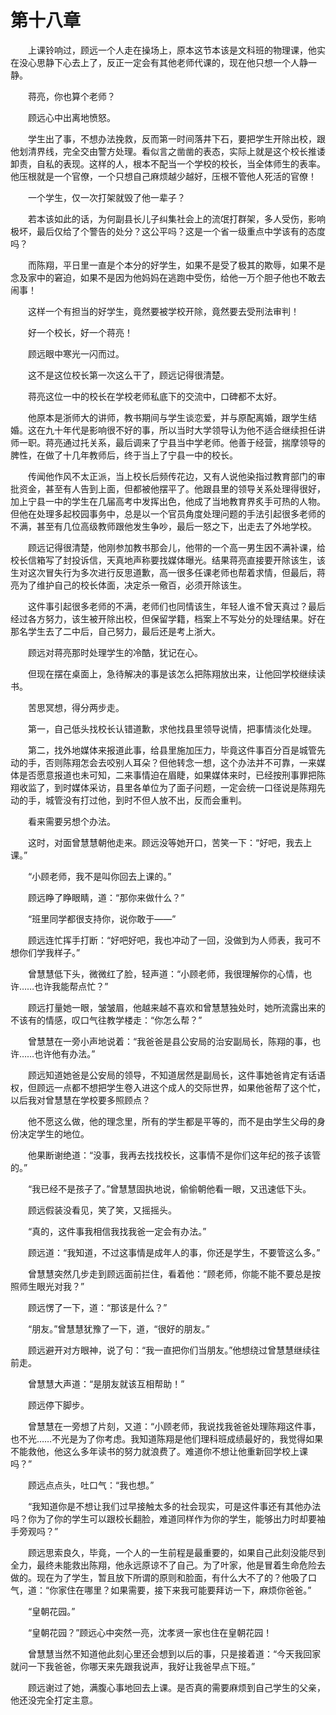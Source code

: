 #	第十八章

　　上课铃响过，顾远一个人走在操场上，原本这节本该是文科班的物理课，他实在没心思静下心去上了，反正一定会有其他老师代课的，现在他只想一个人静一静。

　　蒋亮，你也算个老师？

　　顾远心中出离地愤怒。

　　学生出了事，不想办法挽救，反而第一时间落井下石，要把学生开除出校，跟他划清界线，完全交由警方处理。看似言之凿凿的表态，实际上就是这个校长推诿卸责，自私的表现。这样的人，根本不配当一个学校的校长，当全体师生的表率。他压根就是一个官僚，一个只想自己麻烦越少越好，压根不管他人死活的官僚！

　　一个学生，仅一次打架就毁了他一辈子？

　　若本该如此的话，为何副县长儿子纠集社会上的流氓打群架，多人受伤，影响极坏，最后仅给了个警告的处分？这公平吗？这是一个省一级重点中学该有的态度吗？

　　而陈翔，平日里一直是个本分的好学生，如果不是受了极其的欺辱，如果不是念及家中的窘迫，如果不是因为他妈妈在逃跑中受伤，给他一万个胆子他也不敢去闹事！

　　这样一个有担当的好学生，竟然要被学校开除，竟然要去受刑法审判！

　　好一个校长，好一个蒋亮！

　　顾远眼中寒光一闪而过。

　　这不是这位校长第一次这么干了，顾远记得很清楚。

　　蒋亮这位一中的校长在学校老师私底下的交流中，口碑都不太好。

　　他原本是浙师大的讲师，教书期间与学生谈恋爱，并与原配离婚，跟学生结婚。这在九十年代是影响很不好的事，所以当时大学领导认为他不适合继续担任讲师一职。蒋亮通过托关系，最后调来了宁县当中学老师。他善于经营，揣摩领导的脾性，在做了十几年教师后，终于当上了宁县一中的校长。

　　传闻他作风不太正派，当上校长后频传花边，又有人说他染指过教育部门的审批资金，甚至有人告到上面，但都被他摆平了。他跟县里的领导关系处理得很好，加上宁县一中的学生在几届高考中发挥出色，他成了当地教育界炙手可热的人物。但他在处理多起校园事务中，总是以一个官员角度处理问题的手法引起很多老师的不满，甚至有几位高级教师跟他发生争吵，最后一怒之下，出走去了外地学校。

　　顾远记得很清楚，他刚参加教书那会儿，他带的一个高一男生因不满补课，给校长信箱写了封投诉信，天真地声称要找媒体曝光。结果蒋亮直接要开除该生，该生对这次冒失行为多次进行反思道歉，高一很多任课老师也帮着求情，但最后，蒋亮为了维护自己的校长体面，决定杀一儆百，必须开除该生。

　　这件事引起很多老师的不满，老师们也同情该生，年轻人谁不曾天真过？最后经过各方努力，该生被开除出校，但保留学籍，档案上不写处分的处理结果。好在那名学生去了二中后，自己努力，最后还是考上浙大。

　　顾远对蒋亮那时处理学生的冷酷，犹记在心。

　　但现在摆在桌面上，急待解决的事是该怎么把陈翔放出来，让他回学校继续读书。

　　苦思冥想，得分两步走。

　　第一，自己低头找校长认错道歉，求他找县里领导说情，把事情淡化处理。

　　第二，找外地媒体来报道此事，给县里施加压力，毕竟这件事百分百是城管先动的手，否则陈翔怎会去咬别人耳朵？但他转念一想，这个办法并不可靠，一来媒体是否愿意报道也未可知，二来事情迫在眉睫，如果媒体来时，已经按刑事罪把陈翔收监了，到时媒体采访，县里各单位为了面子问题，一定会统一口径说是陈翔先动的手，城管没有打过他，到时不但人放不出，反而会重判。

　　看来需要另想个办法。

　　这时，对面曾慧慧朝他走来。顾远没等她开口，苦笑一下：“好吧，我去上课。”

　　“小顾老师，我不是叫你回去上课的。”

　　顾远睁了睁眼睛，道：“那你来做什么？”

　　“班里同学都很支持你，说你敢于——”

　　顾远连忙挥手打断：“好吧好吧，我也冲动了一回，没做到为人师表，我可不想你们学我样子。”

　　曾慧慧低下头，微微红了脸，轻声道：“小顾老师，我很理解你的心情，也许……也许我能帮点忙？”

　　顾远打量她一眼，皱皱眉，他越来越不喜欢和曾慧慧独处时，她所流露出来的不该有的情感，叹口气往教学楼走：“你怎么帮？”

　　曾慧慧在一旁小声地说着：“我爸爸是县公安局的治安副局长，陈翔的事，也许……也许他有办法。”

　　顾远知道她爸是公安局的领导，不知道居然是副局长，这件事她爸肯定有话语权，但顾远一点都不想把学生卷入进这个成人的交际世界，如果他爸帮了这个忙，以后我对曾慧慧在学校要多照顾点？

　　他不愿这么做，他的理念里，所有的学生都是平等的，而不是由学生父母的身份决定学生的地位。

　　他果断谢绝道：“没事，我再去找找校长，这事情不是你们这年纪的孩子该管的。”

　　“我已经不是孩子了。”曾慧慧固执地说，偷偷朝他看一眼，又迅速低下头。

　　顾远假装没看见，笑了笑，又摇摇头。

　　“真的，这件事我相信我找我爸一定会有办法。”

　　顾远道：“我知道，不过这事情是成年人的事，你还是学生，不要管这么多。”

　　曾慧慧突然几步走到顾远面前拦住，看着他：“顾老师，你能不能不要总是按照师生眼光对我？”

　　顾远愣了一下，道：“那该是什么？”

　　“朋友。”曾慧慧犹豫了一下，道，“很好的朋友。”

　　顾远避开对方眼神，说了句：“我一直把你们当朋友。”他想绕过曾慧慧继续往前走。

　　曾慧慧大声道：“是朋友就该互相帮助！”

　　顾远停下脚步。

　　曾慧慧在一旁想了片刻，又道：“小顾老师，我说找我爸爸处理陈翔这件事，也不光……不光是为了你考虑。我知道陈翔是他们理科班成绩最好的，我觉得如果不能救他，他这么多年读书的努力就浪费了。难道你不想让他重新回学校上课吗？”

　　顾远点点头，吐口气：“我也想。”

　　“我知道你是不想让我们过早接触太多的社会现实，可是这件事还有其他办法吗？你为了你的学生可以跟校长翻脸，难道同样作为你的学生，能够出力时却要袖手旁观吗？”

　　顾远思索良久，毕竟，一个人的一生前程是最重要的，如果自己此刻没能尽到全力，最终未能救出陈翔，他永远原谅不了自己。为了叶家，他是冒着生命危险去做的。现在为了学生，暂且放下所谓的原则和脸面，有什么大不了的？他吸了口气，道：“你家住在哪里？如果需要，接下来我可能要拜访一下，麻烦你爸爸。”

　　“皇朝花园。”

　　“皇朝花园？”顾远心中突然一亮，沈孝贤一家也住在皇朝花园！

　　曾慧慧当然不知道他此刻心里还会想到以后的事，只是接着道：“今天我回家就问一下我爸爸，你哪天来先跟我说声，我好让我爸早点下班。”

　　顾远谢过了她，满腹心事地回去上课。是否真的需要麻烦到自己学生的父亲，他还没完全打定主意。

